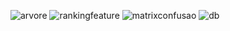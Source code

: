 
![arvore](https://github.com/DayMartin/ArvoreDecisao/assets/69700069/7909acbd-341e-4a76-a1c8-261a2f17f436)
![rankingfeature](https://github.com/DayMartin/ArvoreDecisao/assets/69700069/ca67fe06-1da6-4e0c-ba18-b2655e123733)
![matrixconfusao](https://github.com/DayMartin/ArvoreDecisao/assets/69700069/6c64923d-1072-438e-97ad-f7a226b25b1f)
![db](https://github.com/DayMartin/ArvoreDecisao/assets/69700069/02fd65f7-4a73-4bdd-9a5e-28861279ff9c)

